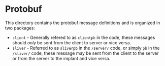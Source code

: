 Protobuf
=========

This directory contains the protobuf message definitions and is organized in two packages:

 * `client` - Generally refered to as `clientpb` in the code, these messages should _only_ be sent from the client to server or vice versa.
 * `sliver` - Referred to as `sliverpb` in the `/server/` code, or simply `pb` in the `/sliver/` code, these message may be sent from the client to the server or from the server to the implant and vice versa.
 